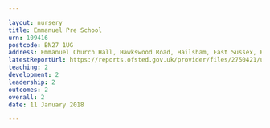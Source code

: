 ```yaml
---

layout: nursery
title: Emmanuel Pre School
urn: 109416
postcode: BN27 1UG
address: Emmanuel Church Hall, Hawkswood Road, Hailsham, East Sussex, BN27 1UG
latestReportUrl: https://reports.ofsted.gov.uk/provider/files/2750421/urn/109416.pdf
teaching: 2
development: 2
leadership: 2
outcomes: 2
overall: 2
date: 11 January 2018

---
```

